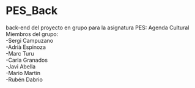 # PES_Back
back-end del proyecto en grupo para la asignatura PES: Agenda Cultural  <br>
Miembros del grupo: <br>
-Sergi Campuzano <br>
-Adrià Espinoza <br>
-Marc Turu <br>
-Carla Granados <br>
-Javi Abella <br>
-Mario Martín <br>
-Rubén Dabrio

